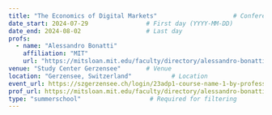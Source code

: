 ```yaml
---
title: "The Economics of Digital Markets"                     # Conference name
date_start: 2024-07-29                # First day (YYYY-MM-DD)
date_end: 2024-08-02                  # Last day
profs:
  - name: "Alessandro Bonatti"
    affiliation: "MIT"
    url: "https://mitsloan.mit.edu/faculty/directory/alessandro-bonatti"
venue: "Study Center Gerzensee"       # Venue 
location: "Gerzensee, Switzerland"           # Location
event_url: https://szgerzensee.ch/login/23adp1-course-name-1-by-professor-name-1-1-1                # Official website
prof_url: https://mitsloan.mit.edu/faculty/directory/alessandro-bonatti
type: "summerschool"                   # Required for filtering
---
```


